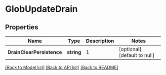 # GlobUpdateDrain

## Properties
Name | Type | Description | Notes
------------ | ------------- | ------------- | -------------
**DrainClearPersistence** | **string** | 1 | [optional] [default to null]

[[Back to Model list]](../README.md#documentation-for-models) [[Back to API list]](../README.md#documentation-for-api-endpoints) [[Back to README]](../README.md)

